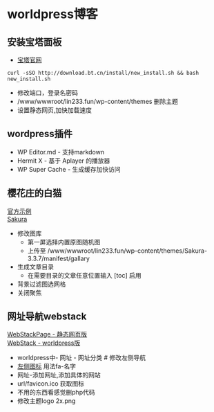 # worldpress博客

## 安装宝塔面板

- [宝塔官网](https://www.bt.cn/)
```
curl -sSO http://download.bt.cn/install/new_install.sh && bash new_install.sh
```

- 修改端口，登录名密码
- /www/wwwroot/lin233.fun/wp-content/themes 删除主题
- 设置静态网页,加快加载速度

## wordpress插件
- WP Editor.md - 支持markdown
- Hermit X - 基于 Aplayer 的播放器
- WP Super Cache - 生成缓存加快访问

## 樱花庄的白猫
[官方示例](https://2heng.xin/theme-sakura/)  
[Sakura](https://github.com/mashirozx/Sakura)  
- 修改图库
    - 第一屏选择内置原图随机图
    - 上传至 /www/wwwroot/lin233.fun/wp-content/themes/Sakura-3.3.7/manifest/gallary  
- 生成文章目录
    - 在需要目录的文章任意位置输入 [toc] 启用
- 背景过滤图选网格
- 关闭聚焦  

## 网址导航webstack
[WebStackPage - 静态网页版](https://github.com/WebStackPage/WebStackPage.github.io)  
[WebStack - worldpress版](https://github.com/owen0o0/WebStack)  
- worldpress中- 网址 - 网址分类 # 修改左侧导航
- [左侧图标](https://fontawesome.dashgame.com/) 用法fa-名字
- 网址-添加网址,添加具体的网站
- url/favicon.ico 获取图标
- 不用的东西看感觉删php代码
- 修改主题logo 2x.png
